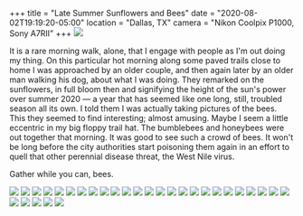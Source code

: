 +++
title = "Late Summer Sunflowers and Bees"
date = "2020-08-02T19:19:20-05:00"
location = "Dallas, TX"
camera = "Nikon Coolpix P1000, Sony A7RII"
+++
<img src="https://live.staticflickr.com/65535/50181937308_95d31ff974_b.jpg">
<!--more-->
It is a rare morning walk, alone, that I engage with people as I'm out doing my thing. On this particular hot morning along some paved trails close to home I was approached by an older couple, and then again later by an older man walking his dog, about what I was doing. They remarked on the sunflowers, in full bloom then and signifying the height of the sun's power over summer 2020 — a year that has seemed like one long, still, troubled season all its own. I told them I was actually taking pictures of the bees. This they seemed to find interesting; almost amusing. Maybe I seem a little eccentric in my big floppy trail hat. The bumblebees and honeybees were out together that morning. It was good to see such a crowd of bees. It won't be long before the city authorities start poisoning them again in an effort to quell that other perennial disease threat, the West Nile virus. 

Gather while you can, bees.

<div class="flexbin flexbin-margin">
		<a href="https://live.staticflickr.com/65535/50182738832_26b358dcec_o.jpg">
			<img src="https://live.staticflickr.com/65535/50182738832_ecb5d287cc_b.jpg" /></a>
		<a href="https://live.staticflickr.com/65535/50182482626_915b6374e4_o.jpg">
			<img src="https://live.staticflickr.com/65535/50182482626_f12f932515_b.jpg" /></a>
		<a href="https://live.staticflickr.com/65535/50182481746_f561e8a809_o.jpg">
			<img src="https://live.staticflickr.com/65535/50182481746_f88d6bbeff_b.jpg" /></a>
		<a href="https://live.staticflickr.com/65535/50182741377_474fcb9a58_o.jpg">
			<img src="https://live.staticflickr.com/65535/50182741377_5b045a95f0_b.jpg" /></a>
		<a href="https://live.staticflickr.com/65535/50181936868_09675ed5bb_o.jpg">
			<img src="https://live.staticflickr.com/65535/50181936868_7772bf442c_b.jpg" /></a>
		<a href="https://live.staticflickr.com/65535/50182479021_18ecb2c39c_o.jpg">
			<img src="https://live.staticflickr.com/65535/50182479021_294c040f47_b.jpg" /></a>
		<a href="https://live.staticflickr.com/65535/50182741537_9263ae518d_o.jpg">
			<img src="https://live.staticflickr.com/65535/50182741537_9e8ba44f25_b.jpg" /></a>
		<a href="https://live.staticflickr.com/65535/50181937308_f7ce9fb91c_o.jpg">
			<img src="https://live.staticflickr.com/65535/50181937308_95d31ff974_b.jpg" /></a>
		<a href="https://live.staticflickr.com/65535/50182739627_eb3114d66a_o.jpg">
			<img src="https://live.staticflickr.com/65535/50182739627_2f4f4dabec_b.jpg" /></a>
		<a href="https://live.staticflickr.com/65535/50182733512_c12ea73b27_o.jpg">
			<img src="https://live.staticflickr.com/65535/50182733512_05eccf6468_b.jpg" /></a>
		<a href="https://live.staticflickr.com/65535/50182478261_24a46ed318_o.jpg">
			<img src="https://live.staticflickr.com/65535/50182478261_28ebd15461_b.jpg" /></a>
		<a href="https://live.staticflickr.com/65535/50182474746_b32d82abb8_o.jpg">
			<img src="https://live.staticflickr.com/65535/50182474746_a28fabdcd7_b.jpg" /></a>
		<a href="https://live.staticflickr.com/65535/50182474321_aaf941d443_o.jpg">
			<img src="https://live.staticflickr.com/65535/50182474321_5a148c94af_b.jpg" /></a>
		<a href="https://live.staticflickr.com/65535/50182478866_9e60210d49_o.jpg">
			<img src="https://live.staticflickr.com/65535/50182478866_4d2f90e73c_b.jpg" /></a>
		<a href="https://live.staticflickr.com/65535/50182475376_09ba585efb_o.jpg">
			<img src="https://live.staticflickr.com/65535/50182475376_d90b2b00fe_b.jpg" /></a>
		<a href="https://live.staticflickr.com/65535/50182483331_3442062fa1_o.jpg">
			<img src="https://live.staticflickr.com/65535/50182483331_144b41b7db_b.jpg" /></a>
		<a href="https://live.staticflickr.com/65535/50182732352_7374300d95_o.jpg">
			<img src="https://live.staticflickr.com/65535/50182732352_97888979fe_b.jpg" /></a>
		<a href="https://live.staticflickr.com/65535/50182479841_0ddaae34d7_o.jpg">
			<img src="https://live.staticflickr.com/65535/50182479841_94911e475a_b.jpg" /></a>
		<a href="https://live.staticflickr.com/65535/50182477766_f9dd28aab9_o.jpg">
			<img src="https://live.staticflickr.com/65535/50182477766_a0b4a9c31f_b.jpg" /></a>
		<a href="https://live.staticflickr.com/65535/50181936238_885053bd63_o.jpg">
			<img src="https://live.staticflickr.com/65535/50181936238_d658860ee7_b.jpg" /></a>
		<a href="https://live.staticflickr.com/65535/50182738257_064fd9b7a6_o.jpg">
			<img src="https://live.staticflickr.com/65535/50182738257_9e542f2b18_b.jpg" /></a>
		<a href="https://live.staticflickr.com/65535/50182734117_b64e0533be_o.jpg">
			<img src="https://live.staticflickr.com/65535/50182734117_612b007724_b.jpg" /></a>
		<a href="https://live.staticflickr.com/65535/50182482846_915afabd75_o.jpg">
			<img src="https://live.staticflickr.com/65535/50182482846_3c94563d72_b.jpg" /></a>
		<a href="https://live.staticflickr.com/65535/50182482736_f62c1b787a_o.jpg">
			<img src="https://live.staticflickr.com/65535/50182482736_74db36be09_b.jpg" /></a>
		<a href="https://live.staticflickr.com/65535/50182736787_1cce44c4b7_o.jpg">
			<img src="https://live.staticflickr.com/65535/50182736787_4923870905_b.jpg" /></a>
		<a href="https://live.staticflickr.com/65535/50182477311_1a0cee84d2_o.jpg">
			<img src="https://live.staticflickr.com/65535/50182477311_f23eb60c03_b.jpg" /></a>
		<a href="https://live.staticflickr.com/65535/50182733122_de3051f68c_o.jpg">
			<img src="https://live.staticflickr.com/65535/50182733122_188a979f42_b.jpg" /></a>
		<a href="https://live.staticflickr.com/65535/50182483826_65dd4575cb_o.jpg">
			<img src="https://live.staticflickr.com/65535/50182483826_7e8e662a8e_b.jpg" /></a>
		<a href="https://live.staticflickr.com/65535/50181941718_5dcb210182_o.jpg">
			<img src="https://live.staticflickr.com/65535/50181941718_14472b0ba6_b.jpg" /></a>
		<a href="https://live.staticflickr.com/65535/50181938278_64025335cd_o.jpg">
			<img src="https://live.staticflickr.com/65535/50181938278_8789d972e9_b.jpg" /></a>
</div>
